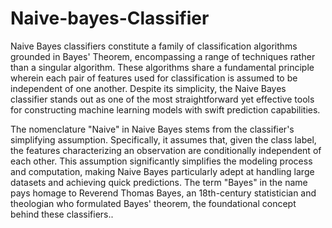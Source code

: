 # Naive-bayes-Classifier

Naive Bayes classifiers constitute a family of classification algorithms grounded in Bayes' Theorem, encompassing a range of techniques rather than a singular algorithm. These algorithms share a fundamental principle wherein each pair of features used for classification is assumed to be independent of one another. Despite its simplicity, the Naive Bayes classifier stands out as one of the most straightforward yet effective tools for constructing machine learning models with swift prediction capabilities.

The nomenclature "Naive" in Naive Bayes stems from the classifier's simplifying assumption. Specifically, it assumes that, given the class label, the features characterizing an observation are conditionally independent of each other. This assumption significantly simplifies the modeling process and computation, making Naive Bayes particularly adept at handling large datasets and achieving quick predictions. The term "Bayes" in the name pays homage to Reverend Thomas Bayes, an 18th-century statistician and theologian who formulated Bayes' theorem, the foundational concept behind these classifiers..

